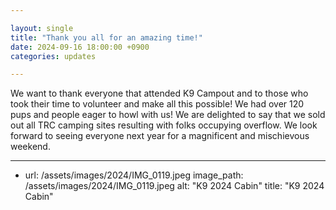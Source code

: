 ```yaml
---

layout: single
title: "Thank you all for an amazing time!"
date: 2024-09-16 18:00:00 +0900
categories: updates

---
```


We want to thank everyone that attended K9 Campout and to those who took their time to volunteer and make all this possible! We had over 120 pups and people eager to howl with us! We are delighted to say that we sold out all TRC camping sites resulting with folks occupying overflow. We look forward to seeing everyone next year for a magnificent and mischievous weekend.

---

  - url: /assets/images/2024/IMG_0119.jpeg
    image_path: /assets/images/2024/IMG_0119.jpeg
    alt: "K9 2024 Cabin"
    title: "K9 2024 Cabin"
